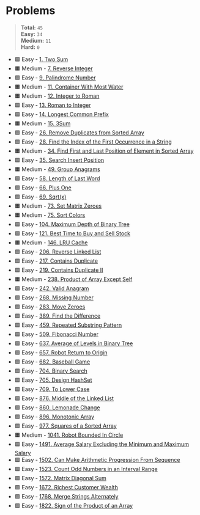 # Problems

> **Total:** `45` \
> **Easy:** `34` \
> **Medium:** `11` \
> **Hard:** `0`

* 🟩 Easy - [1. Two Sum](<./0001/1. Two Sum.md>)
* 🟧 Medium - [7. Reverse Integer](<./0007/7. Reverse Integer.md>)
* 🟩 Easy - [9. Palindrome Number](<./0009/9. Palindrome Number.md>)
* 🟧 Medium - [11. Container With Most Water](<./0011/11. Container With Most Water.md>)
* 🟧 Medium - [12. Integer to Roman](<./0012/12. Integer to Roman.md>)
* 🟩 Easy - [13. Roman to Integer](<./0013/13. Roman to Integer.md>)
* 🟩 Easy - [14. Longest Common Prefix](<./0014/14. Longest Common Prefix.md>)
* 🟧 Medium - [15. 3Sum](<./0015/15. 3Sum.md>)
* 🟩 Easy - [26. Remove Duplicates from Sorted Array](<./0026/26. Remove Duplicates from Sorted Array.md>)
* 🟩 Easy - [28. Find the Index of the First Occurrence in a String](<./0028/28. Find the Index of the First Occurrence in a String.md>)
* 🟧 Medium - [34. Find First and Last Position of Element in Sorted Array](<./0034/34. Find First and Last Position of Element in Sorted Array.md>)
* 🟩 Easy - [35. Search Insert Position](<./0035/35. Search Insert Position.md>)
* 🟧 Medium - [49. Group Anagrams](<./0049/49. Group Anagrams.md>)
* 🟩 Easy - [58. Length of Last Word](<./0058/58. Length of Last Word.md>)
* 🟩 Easy - [66. Plus One](<./0066/66. Plus One.md>)
* 🟩 Easy - [69. Sqrt(x)](<./0069/69. Sqrt(x).md>)
* 🟧 Medium - [73. Set Matrix Zeroes](<./0073/73. Set Matrix Zeroes.md>)
* 🟧 Medium - [75. Sort Colors](<./0075/75. Sort Colors.md>)
* 🟩 Easy - [104. Maximum Depth of Binary Tree](<./0104/104. Maximum Depth of Binary Tree.md>)
* 🟩 Easy - [121. Best Time to Buy and Sell Stock](<./0121/121. Best Time to Buy and Sell Stock.md>)
* 🟧 Medium - [146. LRU Cache](<./0146/146. LRU Cache.md>)
* 🟩 Easy - [206. Reverse Linked List](<./0206/206. Reverse Linked List.md>)
* 🟩 Easy - [217. Contains Duplicate](<./0217/217. Contains Duplicate.md>)
* 🟩 Easy - [219. Contains Duplicate II](<./0219/219. Contains Duplicate II.md>)
* 🟧 Medium - [238. Product of Array Except Self](<./0238/238. Product of Array Except Self.md>)
* 🟩 Easy - [242. Valid Anagram](<./0242/242. Valid Anagram.md>)
* 🟩 Easy - [268. Missing Number](<./0268/268. Missing Number.md>)
* 🟩 Easy - [283. Move Zeroes](<./0283/283. Move Zeroes.md>)
* 🟩 Easy - [389. Find the Difference](<./0389/389. Find the Difference.md>)
* 🟩 Easy - [459. Repeated Substring Pattern](<./0459/459. Repeated Substring Pattern.md>)
* 🟩 Easy - [509. Fibonacci Number](<./0509/509. Fibonacci Number.md>)
* 🟩 Easy - [637. Average of Levels in Binary Tree](<./0637/637. Average of Levels in Binary Tree.md>)
* 🟩 Easy - [657. Robot Return to Origin](<./0657/657. Robot Return to Origin.md>)
* 🟩 Easy - [682. Baseball Game](<./0682/682. Baseball Game.md>)
* 🟩 Easy - [704. Binary Search](<./0704/704. Binary Search.md>)
* 🟩 Easy - [705. Design HashSet](<./0705/705. Design HashSet.md>)
* 🟩 Easy - [709. To Lower Case](<./0709/709. To Lower Case.md>)
* 🟩 Easy - [876. Middle of the Linked List](<./0876/876. Middle of the Linked List.md>)
* 🟩 Easy - [860. Lemonade Change](<./0860/860. Lemonade Change.md>)
* 🟩 Easy - [896. Monotonic Array](<./0896/896. Monotonic Array.md>)
* 🟩 Easy - [977. Squares of a Sorted Array](<./0977/977. Squares of a Sorted Array.md>)
* 🟧 Medium - [1041. Robot Bounded In Circle](<./1041/1041. Robot Bounded In Circle.md>)
* 🟩 Easy - [1491. Average Salary Excluding the Minimum and Maximum Salary](<./1491/1491. Average Salary Excluding the Minimum and Maximum Salary.md>)
* 🟩 Easy - [1502. Can Make Arithmetic Progression From Sequence](<./1502/1502. Can Make Arithmetic Progression From Sequence.md>)
* 🟩 Easy - [1523. Count Odd Numbers in an Interval Range](<./1523/1523. Count Odd Numbers in an Interval Range.md>)
* 🟩 Easy - [1572. Matrix Diagonal Sum](<./1572/1572. Matrix Diagonal Sum.md>)
* 🟩 Easy - [1672. Richest Customer Wealth](<./1672/1672. Richest Customer Wealth.md>)
* 🟩 Easy - [1768. Merge Strings Alternately](<./1768/1768. Merge Strings Alternately.md>)
* 🟩 Easy - [1822. Sign of the Product of an Array](<./1822/1822. Sign of the Product of an Array.md>)
